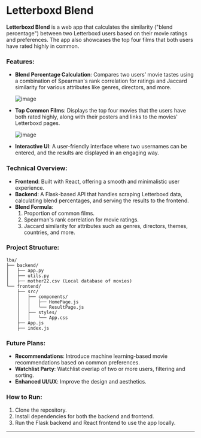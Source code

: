 # Letterboxd Blend

**Letterboxd Blend** is a web app that calculates the similarity ("blend percentage") between two Letterboxd users based on their movie ratings and preferences. The app also showcases the top four films that both users have rated highly in common.

### Features:
- **Blend Percentage Calculation**: Compares two users’ movie tastes using a combination of Spearman's rank correlation for ratings and Jaccard similarity for various attributes like genres, directors, and more.
  
  ![image](https://github.com/user-attachments/assets/a31af927-a87b-4f38-914c-0c4971e5327f)


- **Top Common Films**: Displays the top four movies that the users have both rated highly, along with their posters and links to the movies' Letterboxd pages.
  
  ![image](https://github.com/user-attachments/assets/4b394ae0-c303-408c-ad82-11cbe5ab9d4c)

  
- **Interactive UI**: A user-friendly interface where two usernames can be entered, and the results are displayed in an engaging way.

### Technical Overview:
- **Frontend**: Built with React, offering a smooth and minimalistic user experience.
- **Backend**: A Flask-based API that handles scraping Letterboxd data, calculating blend percentages, and serving the results to the frontend.
- **Blend Formula**: 
  1. Proportion of common films.
  2. Spearman's rank correlation for movie ratings.
  3. Jaccard similarity for attributes such as genres, directors, themes, countries, and more.
  
### Project Structure:
```
lba/
├── backend/
│   ├── app.py
│   ├── utils.py
│   ├── mother22.csv (Local database of movies)
└── frontend/
    ├── src/
    │   ├── components/
    │   │   ├── HomePage.js
    │   │   └── ResultPage.js
    │   ├── styles/
    │   │   └── App.css
    ├── App.js
    ├── index.js
```

### Future Plans:
- **Recommendations**: Introduce machine learning-based movie recommendations based on common preferences.
- **Watchlist Party**: Watchlist overlap of two or more users, filtering and sorting.
- **Enhanced UI/UX**: Improve the design and aesthetics.

### How to Run:
1. Clone the repository.
2. Install dependencies for both the backend and frontend.
3. Run the Flask backend and React frontend to use the app locally.

---
